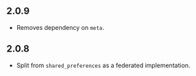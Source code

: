 ## 2.0.9

* Removes dependency on `meta`.

## 2.0.8

* Split from `shared_preferences` as a federated implementation.

